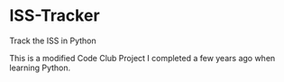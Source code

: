 # ISS-Tracker
Track the ISS in Python

This is a modified Code Club Project I completed a few years ago when learning Python.
